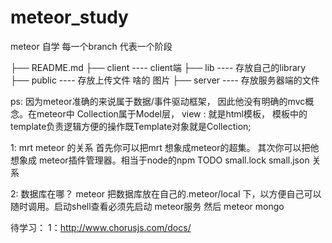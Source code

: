 meteor_study
============
meteor 自学 每一个branch 代表一个阶段

├── README.md
├── client             ----  client端
├── lib                ----  存放自己的library
├── public             ----  存放上传文件 啥的 图片
├── server             ----  存放服务器端的文件

ps:
	因为meteor准确的来说属于数据/事件驱动框架， 因此他没有明确的mvc概念。在meteor中 Collection属于Model层，
	view : 就是html模板， 模板中的template负责逻辑方便的操作既Template对象就是Collection;

1: mrt  meteor 的关系
	首先你可以把mrt 想象成meteor的超集。
	其次你可以把他想象成 meteor插件管理器。相当于node的npm
	TODO  small.lock small.json 关系

2: 数据库在哪？
	meteor 把数据库放在自己的.meteor/local 下，以方便自己可以随时调用。启动shell查看必须先启动 meteor服务 然后 meteor mongo


待学习：
	1：http://www.chorusjs.com/docs/
